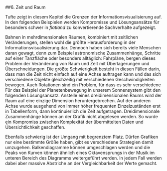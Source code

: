 ##6. Zeit und Raum

Tufte zeigt in diesem Kapitel die Grenzen der Informationsvisualisierung auf. In den folgenden Beispielen werden Kompromisse und Lösungsansätze für besonders schwer in _flatland_ zu konvertierende Sachverhalte aufgezeigt.

Bahnen in mehrdimensionalen Räumen, kombiniert mit zeitlichen Veränderungen, stellen wohl die größte Herausforderung in der Informationsvisualisierung dar. Dennoch haben sich bereits viele Menschen daran gewagt, denn zum Beispiel astronomische Zusammenhänge, Schritte auf einer Tanzfläche oder besonders alltäglich: Fahrpläne, bergen dieses Problem der Veränderung von Raum und Zeit mit Überlagerungen und Überschneidungen.
Die größte Schwierigkeit besteht in diesen Fällen darin, dass man die Zeit nicht einfach auf eine Achse auftragen kann und das sich verschiedene Objekte gleichzeitig mit verschiedenen Geschwindigkeiten bewegen. Auch Rotationen sind ein Problem, für dass es sehr verschiedene 
Für das Beispiel der Planetenbewegung in unserem Sonnensystem gibt den folgenden Lösungsansatz. Anstelle eines dreidimensionalen Raums wird der Raum auf eine einzige Dimension heruntergebrochen. Auf der anderen Achse wurde ausgehend von immer höher frequenten Einzelzuständen erst in Tabellenform, dann kontinuierlich die Zeit aufgetragen. Dreidimensionale Zusammenhänge können an der Grafik nicht abgelesen werden. So wurde ein Kompromiss zwischen Komplexität der übermittelten Daten und Übersichtlichkeit geschaffen.  

Ebenfalls schwierig ist der Umgang mit begrenztem Platz. Dürfen Grafiken nur eine bestimmte Größe haben, gibt es verschiedene Strategien damit umzugehen. Balkendiagramme können umgeschlagen werden und die Peaks von Kurven können ähnlich eines Oktavensprungs in der Musik im unteren Bereich des Diagramms weitergeführt werden. In jedem Fall werden dabei aber massive Abstriche an der Vergleichbarkeit der Werte gemacht.